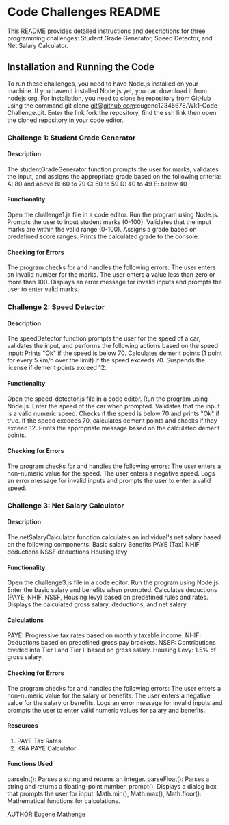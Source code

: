 # Code Challenges README
This README provides detailed instructions and descriptions for three programming challenges: Student Grade Generator, Speed Detector, and Net Salary Calculator.

## Installation and Running the Code
To run these challenges, you need to have Node.js installed on your machine. If you haven't installed Node.js yet, you can download it from nodejs.org.
For installation, you need to clone he repository from GitHub using the command git clone git@github.com:eugene12345678/Wk1-Code-Challenge.git. Enter the link fork the repository, find the ssh link then open the cloned repository in your code editor.

### Challenge 1: Student Grade Generator
#### Description
The studentGradeGenerator function prompts the user for marks, validates the input, and assigns the appropriate grade based on the following criteria:
A: 80 and above
B: 60 to 79
C: 50 to 59
D: 40 to 49
E: below 40
#### Functionality
Open the challenge1.js file in a code editor.
Run the program using Node.js.
Prompts the user to input student marks (0-100).
Validates that the input marks are within the valid range (0-100).
Assigns a grade based on predefined score ranges.
Prints the calculated grade to the console.
#### Checking for Errors
The program checks for and handles the following errors:
The user enters an invalid number for the marks.
The user enters a value less than zero or more than 100.
Displays an error message for invalid inputs and prompts the user to enter valid marks.

### Challenge 2: Speed Detector
#### Description
The speedDetector function prompts the user for the speed of a car, validates the input, and performs the following actions based on the speed input:
Prints "Ok" if the speed is below 70.
Calculates demerit points (1 point for every 5 km/h over the limit) if the speed exceeds 70.
Suspends the license if demerit points exceed 12.
#### Functionality
Open the speed-detector.js file in a code editor.
Run the program using Node.js.
Enter the speed of the car when prompted.
Validates that the input is a valid numeric speed.
Checks if the speed is below 70 and prints "Ok" if true.
If the speed exceeds 70, calculates demerit points and checks if they exceed 12.
Prints the appropriate message based on the calculated demerit points.
#### Checking for Errors
The program checks for and handles the following errors:
The user enters a non-numeric value for the speed.
The user enters a negative speed.
Logs an error message for invalid inputs and prompts the user to enter a valid speed.

### Challenge 3: Net Salary Calculator
#### Description
The netSalaryCalculator function calculates an individual's net salary based on the following components:
Basic salary
Benefits
PAYE (Tax)
NHIF deductions
NSSF deductions
Housing levy
#### Functionality
Open the challenge3.js file in a code editor.
Run the program using Node.js.
Enter the basic salary and benefits when prompted.
Calculates deductions (PAYE, NHIF, NSSF, Housing levy) based on predefined rules and rates.
Displays the calculated gross salary, deductions, and net salary.
#### Calculations
PAYE: Progressive tax rates based on monthly taxable income.
NHIF: Deductions based on predefined gross pay brackets.
NSSF: Contributions divided into Tier I and Tier II based on gross salary.
Housing Levy: 1.5% of gross salary.
#### Checking for Errors
The program checks for and handles the following errors:
The user enters a non-numeric value for the salary or benefits.
The user enters a negative value for the salary or benefits.
Logs an error message for invalid inputs and prompts the user to enter valid numeric values for salary and benefits.
#### Resources
1. PAYE Tax Rates
2. KRA PAYE Calculator
#### Functions Used
parseInt(): Parses a string and returns an integer.
parseFloat(): Parses a string and returns a floating-point number.
prompt(): Displays a dialog box that prompts the user for input.
Math.min(), Math.max(), Math.floor(): Mathematical functions for calculations.

AUTHOR 
Eugene Mathenge